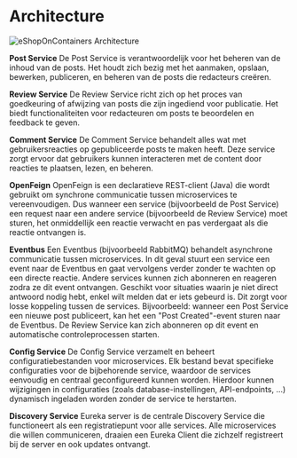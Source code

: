 # Architecture


![eShopOnContainers Architecture](https://docs.microsoft.com/en-us/dotnet/architecture/cloud-native/media/eshoponcontainers-development-architecture.png)



**Post Service**
De Post Service is verantwoordelijk voor het beheren van de inhoud van de posts. Het houdt zich bezig met het aanmaken, opslaan, bewerken, publiceren, en beheren van de posts die redacteurs creëren.

**Review Service**
De Review Service richt zich op het proces van goedkeuring of afwijzing van posts die zijn ingediend voor publicatie. Het biedt functionaliteiten voor redacteuren om posts te beoordelen en feedback te geven.

**Comment Service**
De Comment Service behandelt alles wat met gebruikersreacties op gepubliceerde posts te maken heeft. Deze service zorgt ervoor dat gebruikers kunnen interacteren met de content door reacties te plaatsen, lezen, en beheren.

**OpenFeign**
OpenFeign is een declaratieve REST-client (Java) die wordt gebruikt om synchrone communicatie tussen microservices te vereenvoudigen. Dus wanneer een service (bijvoorbeeld de Post Service) een request naar een andere service (bijvoorbeeld de Review Service) moet sturen, het onmiddellijk een reactie verwacht en pas verdergaat als die reactie ontvangen is.

**Eventbus**
Een Eventbus (bijvoorbeeld RabbitMQ) behandelt asynchrone communicatie tussen microservices. In dit geval stuurt een service een event naar de Eventbus en gaat vervolgens verder zonder te wachten op een directe reactie. Andere services kunnen zich abonneren en reageren zodra ze dit event ontvangen. Geschikt voor situaties waarin je niet direct antwoord nodig hebt, enkel wilt melden dat er iets gebeurd is. Dit zorgt voor losse koppeling tussen de services. Bijvoorbeeld: wanneer een Post Service een nieuwe post publiceert, kan het een "Post Created"-event sturen naar de Eventbus. De Review Service kan zich abonneren op dit event en automatische controleprocessen starten.

**Config Service**
De Config Service verzamelt en beheert configuratiebestanden voor microservices. Elk bestand bevat specifieke configuraties voor de bijbehorende service, waardoor de services eenvoudig en centraal geconfigureerd kunnen worden. Hierdoor kunnen wijzigingen in configuraties (zoals database-instellingen, API-endpoints, ...) dynamisch ingeladen worden zonder de service te herstarten.

**Discovery Service**
Eureka server is de centrale Discovery Service die functioneert als een registratiepunt voor alle services. Alle microservices die willen communiceren, draaien een Eureka Client die zichzelf registreert bij de server en ook updates ontvangt.

